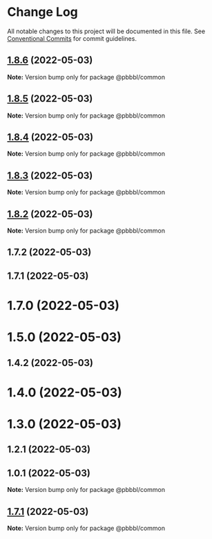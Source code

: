 # Change Log

All notable changes to this project will be documented in this file.
See [Conventional Commits](https://conventionalcommits.org) for commit guidelines.

## [1.8.6](https://github.com/pbbbl/pbbbl_modules/compare/@pbbbl/common@1.8.5...@pbbbl/common@1.8.6) (2022-05-03)

**Note:** Version bump only for package @pbbbl/common





## [1.8.5](https://github.com/pbbbl/pbbbl_modules/compare/@pbbbl/common@1.8.4...@pbbbl/common@1.8.5) (2022-05-03)

**Note:** Version bump only for package @pbbbl/common





## [1.8.4](https://github.com/pbbbl/pbbbl_modules/compare/@pbbbl/common@1.8.3...@pbbbl/common@1.8.4) (2022-05-03)

**Note:** Version bump only for package @pbbbl/common





## [1.8.3](https://github.com/pbbbl/pbbbl_modules/compare/@pbbbl/common@1.8.2...@pbbbl/common@1.8.3) (2022-05-03)

**Note:** Version bump only for package @pbbbl/common





## [1.8.2](https://github.com/pbbbl/pbbbl_modules/compare/@pbbbl/common@1.7.2...@pbbbl/common@1.8.2) (2022-05-03)

**Note:** Version bump only for package @pbbbl/common





## 1.7.2 (2022-05-03)



## 1.7.1 (2022-05-03)



# 1.7.0 (2022-05-03)



# 1.5.0 (2022-05-03)



## 1.4.2 (2022-05-03)



# 1.4.0 (2022-05-03)



# 1.3.0 (2022-05-03)



## 1.2.1 (2022-05-03)



## 1.0.1 (2022-05-03)

**Note:** Version bump only for package @pbbbl/common





## [1.7.1](https://github.com/pbbbl/pbbbl_modules/compare/v1.7.0...v1.7.1) (2022-05-03)

**Note:** Version bump only for package @pbbbl/common
